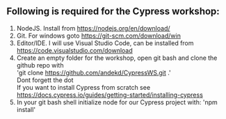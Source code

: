 ## Following is required for the Cypress workshop:  
  
1. NodeJS. Install from <https://nodejs.org/en/download/>  
2. Git. For windows goto <https://git-scm.com/download/win>  
3. Editor/IDE. I will use Visual Studio Code, can be installed from <https://code.visualstudio.com/download>
4. Create an empty folder for the workshop, open git bash and clone the github repo with  
   'git clone https://github.com/andekd/CypressWS.git .'  
   Dont forgett the dot  
   If you want to install Cypress from scratch see <https://docs.cypress.io/guides/getting-started/installing-cypress>
5. In your git bash shell initialize node for our Cypress project with: 'npm install'
